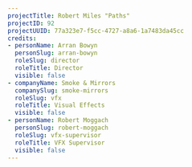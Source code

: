 ```yaml
---
projectTitle: Robert Miles "Paths"
projectID: 92
projectUUID: 77a323e7-f5cc-4727-a8a6-1a7483da45cc
credits:
- personName: Arran Bowyn
  personSlug: arran-bowyn
  roleSlug: director
  roleTitle: Director
  visible: false
- companyName: Smoke & Mirrors
  companySlug: smoke-mirrors
  roleSlug: vfx
  roleTitle: Visual Effects
  visible: false
- personName: Robert Moggach
  personSlug: robert-moggach
  roleSlug: vfx-supervisor
  roleTitle: VFX Supervisor
  visible: false
---
```

